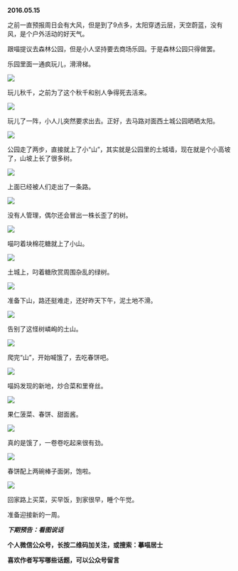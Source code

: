 
          
            
**2016.05.15**

之前一直预报周日会有大风，但是到了9点多，太阳穿透云层，天空蔚蓝，没有风，是个户外活动的好天气。

跟喵提议去森林公园，但是小人坚持要去商场乐园。于是森林公园只得做罢。

乐园里面一通疯玩儿，滑滑梯。



![](//upload-images.jianshu.io/upload_images/51001-c9e56c0e2db120c1.jpg)




玩儿秋千，之前为了这个秋千和别人争得死去活来。




![](//upload-images.jianshu.io/upload_images/51001-997a952725e6caf4.jpg)




玩儿了一阵，小人儿突然要求出去。正好，去马路对面西土城公园晒晒太阳。



![](//upload-images.jianshu.io/upload_images/51001-af03badedc31e7e8.jpg)




公园走了两步，直接就上了小“山”，其实就是公园里的土城墙，现在就是个小高坡了，山坡上长了很多树。



![](//upload-images.jianshu.io/upload_images/51001-e6b07a5d378d26a4.jpg)




上面已经被人们走出了一条路。




![](//upload-images.jianshu.io/upload_images/51001-ac04ba0e0fddf4f1.jpg)




没有人管理，偶尔还会冒出一株长歪了的树。




![](//upload-images.jianshu.io/upload_images/51001-846346fbafb6bed0.jpg)




喵叼着块棉花糖就上了小山。




![](//upload-images.jianshu.io/upload_images/51001-70ea86959159e97f.jpg)




土城上，叼着糖欣赏周围杂乱的绿树。




![](//upload-images.jianshu.io/upload_images/51001-cedfcd312439ad8d.jpg)




准备下山，路还挺难走，还好昨天下午，泥土地不滑。




![](//upload-images.jianshu.io/upload_images/51001-aed3fe2c832283f7.jpg)




告别了这怪树嶙峋的土山。




![](//upload-images.jianshu.io/upload_images/51001-335a00c07eb6491a.jpg)




爬完“山”，开始喊饿了，去吃春饼吧。




![](//upload-images.jianshu.io/upload_images/51001-b71e9d23a7a49b16.jpg)




喵妈发现的新地，炒合菜和里脊丝。




![](//upload-images.jianshu.io/upload_images/51001-c74bbf79cab5ba61.jpg)




果仁菠菜、春饼、甜面酱。




![](//upload-images.jianshu.io/upload_images/51001-64604a6d7136d99f.jpg)




真的是饿了，一卷卷吃起来很有劲。




![](//upload-images.jianshu.io/upload_images/51001-b953ff49ec6fbd24.jpg)




春饼配上两碗棒子面粥，饱啦。




![](//upload-images.jianshu.io/upload_images/51001-739596e49ebd468d.jpg)




回家路上买菜，买早饭，到家很早，睡个午觉。

准备迎接新的一周。


***下期预告：看图说话***


**个人微信公众号，长按二维码加关注，或搜索：摹喵居士**

**喜欢作者写写哪些话题，可以公众号留言**




          
        